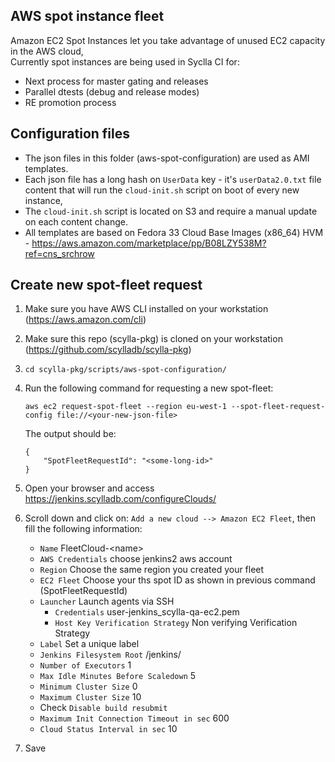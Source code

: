 ## AWS spot instance fleet
Amazon EC2 Spot Instances let you take advantage of unused EC2 capacity in the AWS cloud,  
Currently spot instances are being used in Syclla CI for:
* Next process for master gating and releases
* Parallel dtests (debug and release modes)
* RE promotion process

## Configuration files
- The json files in this folder (aws-spot-configuration) are used as AMI templates.  
- Each json file has a long hash on `UserData` key - it's `userData2.0.txt` file content that will run the `cloud-init.sh` script on boot of every new instance,  
- The `cloud-init.sh` script is located on S3 and require a manual update on each content change.  
- All templates are based on Fedora 33 Cloud Base Images (x86_64) HVM - https://aws.amazon.com/marketplace/pp/B08LZY538M?ref=cns_srchrow

## Create new spot-fleet request
1. Make sure you have AWS CLI installed on your workstation (https://aws.amazon.com/cli)
2. Make sure this repo (scylla-pkg) is cloned on your workstation (https://github.com/scylladb/scylla-pkg)
3. `cd scylla-pkg/scripts/aws-spot-configuration/`
4. Run the following command for requesting a new spot-fleet:
    ```
    aws ec2 request-spot-fleet --region eu-west-1 --spot-fleet-request-config file://<your-new-json-file>
    ```
    The output should be:
    ```
    {
        "SpotFleetRequestId": "<some-long-id>"
    }
    ```
5. Open your browser and access https://jenkins.scylladb.com/configureClouds/
6. Scroll down and click on: `Add a new cloud --> Amazon EC2 Fleet`, then fill the following information:

   * `Name` FleetCloud-<name\>
   * `AWS Credentials` choose jenkins2 aws account
   * `Region` Choose the same region you created your fleet
   * `EC2 Fleet` Choose your ths spot ID as shown in previous command (SpotFleetRequestId)
   * `Launcher` Launch agents via SSH
     * `Credentials` user-jenkins_scylla-qa-ec2.pem
     * `Host Key Verification Strategy` Non verifying Verification Strategy
   * `Label` Set a unique label
   * `Jenkins Filesystem Root` /jenkins/
   * `Number of Executors` 1
   * `Max Idle Minutes Before Scaledown` 5
   * `Minimum Cluster Size` 0
   * `Maximum Cluster Size` 10
   * Check `Disable build resubmit`
   * `Maximum Init Connection Timeout in sec` 600
   * `Cloud Status Interval in sec` 10
7. Save 
